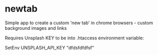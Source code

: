 # newtab
Simple app to create a custom 'new tab' in chrome browsers - custom background images and links



Requires Unsplash KEY to be into .htaccess environment variable:

SetEnv UNSPLASH_API_KEY "dfdsfdfdfsf"